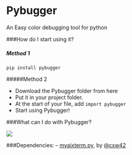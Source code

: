 # Pybugger

An Easy color debugging tool for python



###How do I start using it?

##### Method 1
`pip install pybugger`

#####Method 2
- Download the Pybugger folder from here
- Put it in your project folder.
- At the start of your file, add `import pybugger`
- Start using Pybugger!

###What can I do with Pybugger?

![](https://i.imgur.com/HIpJYxy.png)

###Dependencies:
– [myaixterm.py](https://stackoverflow.com/a/46851467/2188011), by [@cxw42](https://github.com/cxw42)
